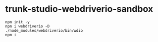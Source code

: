 # trunk-studio-webdriverio-sandbox

```
npm init -y
npm i webdriverio -D
./node_modules/webdriverio/bin/wdio
npm i
```
